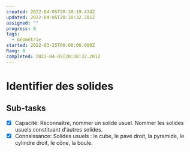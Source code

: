 ```yaml
---
created: 2022-04-05T20:38:19.434Z
updated: 2022-04-05T20:38:32.201Z
assigned: ""
progress: 0
tags:
  - Géométrie
started: 2022-03-25T00:00:00.000Z
Rang: 0
completed: 2022-04-05T20:38:32.201Z
---
```


# Identifier des solides

## Sub-tasks

- [x] Capacité: Reconnaître, nommer un solide usuel. Nommer les solides usuels constituant d'autres solides.
- [x] Connaissance: Solides usuels : le cube, le pavé droit, la pyramide,  le  cylindre  droit,  le  cône,  la boule.
